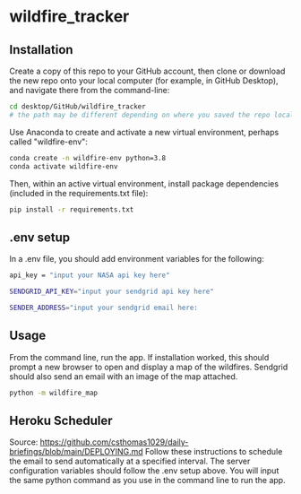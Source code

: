 # wildfire_tracker

## Installation
Create a copy of this repo to your GitHub account, then clone or download the new repo onto your local computer (for example, in GitHub Desktop), and navigate there from the command-line:

```sh
cd desktop/GitHub/wildfire_tracker
# the path may be different depending on where you saved the repo locally
```

Use Anaconda to create and activate a new virtual environment, perhaps called "wildfire-env":

```sh
conda create -n wildfire-env python=3.8
conda activate wildfire-env
```

Then, within an active virtual environment, install package dependencies (included in the requirements.txt file):

```sh
pip install -r requirements.txt
```

## .env setup
In a .env file, you should add environment variables for the following:

```sh
api_key = "input your NASA api key here"
```

```sh
SENDGRID_API_KEY="input your sendgrid api key here"
```

```sh
SENDER_ADDRESS="input your sendgrid email here:
```

## Usage
From the command line, run the app. If installation worked, this should prompt a new browser to open and display a map of the wildfires. Sendgrid should also send an email with an image of the map attached.

```sh
python -m wildfire_map
```

## Heroku Scheduler
Source: https://github.com/csthomas1029/daily-briefings/blob/main/DEPLOYING.md
Follow these instructions to schedule the email to send automatically at a specified interval.
The server configuration variables should follow the .env setup above.
You will input the same python command as you use in the command line to run the app.